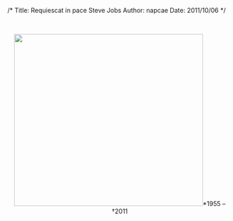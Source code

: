 /*
Title: Requiescat in pace Steve Jobs
Author: napcae
Date: 2011/10/06
*/

 

<p style="text-align:center;">
  <img class="aligncenter" title="Steve Jobs" src="http://images.apple.com/euro/home/images/t_hero.png" alt="" width="424" height="386" />*1955 – †2011
</p>